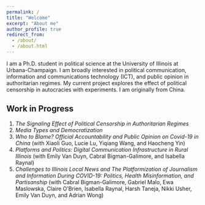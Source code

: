```yaml
---
permalink: /
title: "Welcome"
excerpt: "About me"
author_profile: true
redirect_from: 
  - /about/
  - /about.html
---
```


I am a Ph.D. student in political science at the University of Illinois at Urbana-Champaign. I am broadly interested in political communication, information and communications technology (ICT), and public opinion in authoritarian regimes. My current project explores the effect of political censorship in autocracies with experiments. I am originally from China.

Work in Progress
------

1. *The Signaling Effect of Political Censorship in Authoritarian Regimes*
1. *Media Types and Democratization*
1. *Who to Blame? Official Accountability and Public Opinion on Covid-19 in China* (with Xiaoli Guo, Lucie Lu, Yiqiang Wang, and Haocheng Yin)
1. *Platforms and Politics: Digital Communication Infrastructure in Rural Illinois* (with Emily Van Duyn, Cabral Bigman-Galimore, and Isabella Raynal)
1. *Challenges to Illinois Local News and The Platformization of Journalism and Information During COVID-19: Politics, Health Misinformation, and Partisanship* (with Cabral Bigman-Galimore, Gabriel Malo, Ewa Maslowska, Claire O’Brien, Isabella Raynal, Harsh Taneja, Nikki Usher, Emily Van Duyn, and Adrian Wong)


